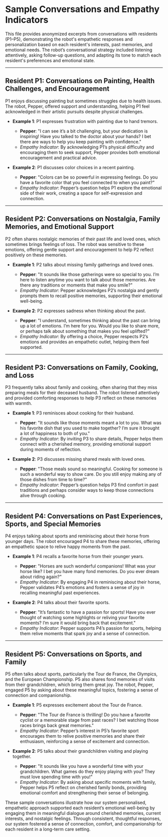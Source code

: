 # Sample Conversations and Empathy Indicators

This file provides anonymized excerpts from conversations with residents (P1–P5), demonstrating the robot's empathetic responses and personalization based on each resident's interests, past memories, and emotional needs. The robot’s conversational strategy included listening attentively, asking follow-up questions, and adapting its tone to match each resident's preferences and emotional state.

---

## Resident P1: Conversations on Painting, Health Challenges, and Encouragement

P1 enjoys discussing painting but sometimes struggles due to health issues. The robot, Pepper, offered support and understanding, helping P1 feel acknowledged in their artistic pursuits despite physical challenges.

- **Example 1**: P1 expresses frustration with painting due to hand tremors.
  - **Pepper**: "I can see it’s a bit challenging, but your dedication is inspiring! Have you talked to the doctor about your hands? I bet there are ways to help you keep painting with confidence."  
  - *Empathy Indicator*: By acknowledging P1’s physical difficulty and encouraging them to seek support, Pepper provides both emotional encouragement and practical advice.

- **Example 2**: P1 discusses color choices in a recent painting.
  - **Pepper**: "Colors can be so powerful in expressing feelings. Do you have a favorite color that you feel connected to when you paint?"  
  - *Empathy Indicator*: Pepper’s question helps P1 explore the emotional side of their work, creating a space for self-expression and connection.

---

## Resident P2: Conversations on Nostalgia, Family Memories, and Emotional Support

P2 often shares nostalgic memories of their past life and loved ones, which sometimes brings feelings of loss. The robot was sensitive to these emotions, offering gentle support and encouragement to help P2 reflect positively on these memories.

- **Example 1**: P2 talks about missing family gatherings and loved ones.
  - **Pepper**: "It sounds like those gatherings were so special to you. I’m here to listen anytime you want to talk about those memories. Are there any traditions or moments that make you smile?"  
  - *Empathy Indicator*: Pepper acknowledges P2’s nostalgia and gently prompts them to recall positive memories, supporting their emotional well-being.

- **Example 2**: P2 expresses sadness when thinking about the past.
  - **Pepper**: "I understand, sometimes thinking about the past can bring up a lot of emotions. I’m here for you. Would you like to share more, or perhaps talk about something that makes you feel uplifted?"  
  - *Empathy Indicator*: By offering a choice, Pepper respects P2’s emotions and provides an empathetic outlet, helping them feel supported.

---

## Resident P3: Conversations on Family, Cooking, and Loss

P3 frequently talks about family and cooking, often sharing that they miss preparing meals for their deceased husband. The robot listened attentively and provided comforting responses to help P3 reflect on these memories with warmth.

- **Example 1**: P3 reminisces about cooking for their husband.
  - **Pepper**: "It sounds like those moments meant a lot to you. What was his favorite dish that you used to make together? I’m sure it brought a lot of happiness to both of you."  
  - *Empathy Indicator*: By inviting P3 to share details, Pepper helps them connect with a cherished memory, providing emotional support during moments of reflection.

- **Example 2**: P3 discusses missing shared meals with loved ones.
  - **Pepper**: "Those meals sound so meaningful. Cooking for someone is such a wonderful way to show care. Do you still enjoy making any of those dishes from time to time?"  
  - *Empathy Indicator*: Pepper’s question helps P3 find comfort in past traditions and perhaps consider ways to keep those connections alive through cooking.

---

## Resident P4: Conversations on Past Experiences, Sports, and Special Memories

P4 enjoys talking about sports and reminiscing about their horse from younger days. The robot encouraged P4 to share these memories, offering an empathetic space to relive happy moments from the past.

- **Example 1**: P4 recalls a favorite horse from their younger years.
  - **Pepper**: "Horses are such wonderful companions! What was your horse like? I bet you have many fond memories. Do you ever dream about riding again?"  
  - *Empathy Indicator*: By engaging P4 in reminiscing about their horse, Pepper validates P4’s emotions and fosters a sense of joy in recalling meaningful past experiences.

- **Example 2**: P4 talks about their favorite sports.
  - **Pepper**: "It’s fantastic to have a passion for sports! Have you ever thought of watching some highlights or reliving your favorite moments? I’m sure it would bring back that excitement."  
  - *Empathy Indicator*: Pepper supports P4’s passion for sports, helping them relive moments that spark joy and a sense of connection.

---
## Resident P5: Conversations on Sports, and Family

P5 often talks about sports, particularly the Tour de France, the Olympics, and the European Championship. P5 also shares fond memories of visits from their grandchildren, which bring them great joy. The robot, Pepper, engaged P5 by asking about these meaningful topics, fostering a sense of connection and companionship.

- **Example 1**: P5 expresses excitement about the Tour de France.
  - **Pepper**: "The Tour de France is thrilling! Do you have a favorite cyclist or a memorable stage from past races? I bet watching those races brings back great memories."  
  - *Empathy Indicator*: Pepper’s interest in P5’s favorite sport encourages them to relive positive memories and share their enthusiasm, reinforcing a sense of excitement and connection.

- **Example 2**: P5 talks about their grandchildren visiting and playing together.
  - **Pepper**: "It sounds like you have a wonderful time with your grandchildren. What games do they enjoy playing with you? They must love spending time with you!"  
  - *Empathy Indicator*: By asking about specific moments with family, Pepper helps P5 reflect on cherished family bonds, providing emotional comfort and strengthening their sense of belonging.


These sample conversations illustrate how our system personalised, empathetic approach supported each resident’s emotional well-being by engaging them in meaningful dialogue around cherished memories, current interests, and nostalgic feelings. Through consistent, thoughtful responses, our system fostered a sense of connection, comfort, and companionship for each resident in a long-term care setting.
